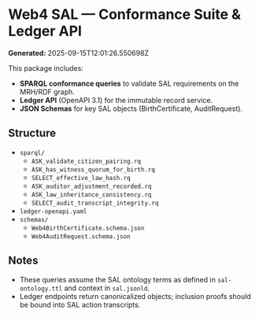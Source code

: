 # Web4 SAL — Conformance Suite & Ledger API
**Generated:** 2025-09-15T12:01:26.550698Z

This package includes:
- **SPARQL conformance queries** to validate SAL requirements on the MRH/RDF graph.
- **Ledger API** (OpenAPI 3.1) for the immutable record service.
- **JSON Schemas** for key SAL objects (BirthCertificate, AuditRequest).

## Structure
- `sparql/`
  - `ASK_validate_citizen_pairing.rq`
  - `ASK_has_witness_quorum_for_birth.rq`
  - `SELECT_effective_law_hash.rq`
  - `ASK_auditor_adjustment_recorded.rq`
  - `ASK_law_inheritance_consistency.rq`
  - `SELECT_audit_transcript_integrity.rq`
- `ledger-openapi.yaml`
- `schemas/`
  - `Web4BirthCertificate.schema.json`
  - `Web4AuditRequest.schema.json`

## Notes
- These queries assume the SAL ontology terms as defined in `sal-ontology.ttl` and context in `sal.jsonld`.
- Ledger endpoints return canonicalized objects; inclusion proofs should be bound into SAL action transcripts.
